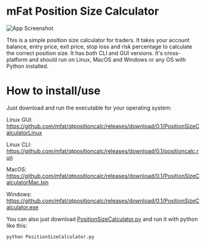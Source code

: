 # mFat Position Size Calculator

![App Screenshot](https://github.com/mfat/qtpositioncalc/blob/2a50b1530f3175e00a30d9fe9c19d0a10cb30bbd/Screenshot.png)

This is a simple position size calculator for traders.
It takes your account balance, entry price, exit price, stop loss and risk percentage to calculate the correct position size. 
It has both CLI and GUI versions. It's cross-platform and should run on Linux, MacOS and Windows or any OS with Python installed.

# How to install/use

Just download and run the executable for your operating system:

Linux GUI: https://github.com/mfat/qtpositioncalc/releases/download/0.1/PositionSizeCalculatorLinux

Linux CLI: https://github.com/mfat/qtpositioncalc/releases/download/0.1/positioncalc.run

MacOS: https://github.com/mfat/qtpositioncalc/releases/download/0.1/PositionSizeCalculatorMac.bin

Windows: https://github.com/mfat/qtpositioncalc/releases/download/0.1/PositionSizeCalculator.exe



You can also just download [PositionSizeCalculator.py](https://github.com/mfat/qtpositioncalc/releases/download/0.1/PositionSizeCalculator.py) and run it with python like this:
```
python PositionSizeCalculator.py
```

